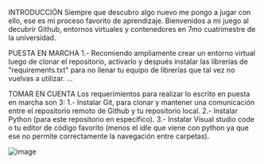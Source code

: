 INTRODUCCIÓN
Siempre que descubro algo nuevo me pongo a jugar con ello, ese es mi proceso favorito de aprendizaje. Bienvenidos a mi juego al decubrir Github, entornos virtuales y contenedores en 7mo cuatrimestre de la universidad.

PUESTA EN MARCHA
1.- Recomiendo ampliamente crear un entorno virtual luego de clonar el repositorio, activarlo y después instalar las librerías de "requirements.txt" para no llenar tu equipo de librerías que tal vez no vuelvas a utilizar.
...

TOMAR EN CUENTA 
Los requerimientos para realizar lo escrito en puesta en marcha son 3:
1.- Instalar Git, para clonar y mantener una comunicación entre el repositorio remoto de Github y tu repositorio local.
2.- Instalar Python (para este repositorio en específico).
3.- Instalar Visual studio code o tu editor de código favorito (menos el idle que viene con python ya que ese no permite correctamente la navegación entre carpetas).

![image](https://github.com/user-attachments/assets/9d7e3cbd-6024-4d4d-94c8-e7cdafcd0a33)

